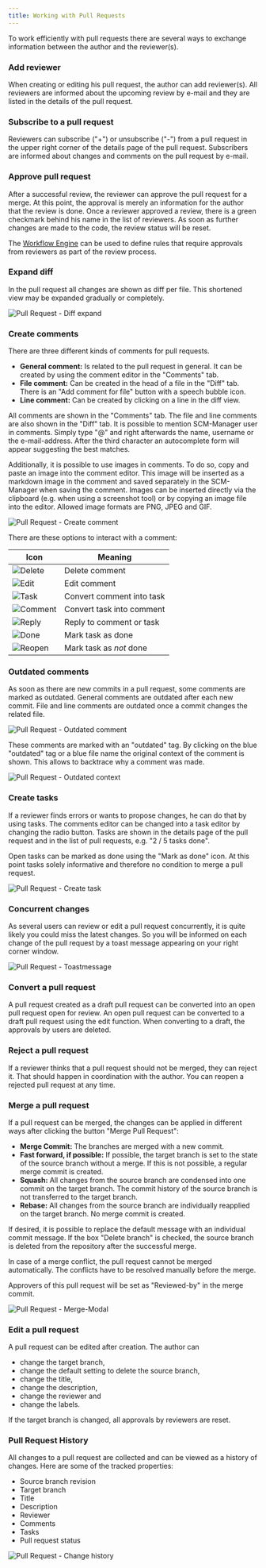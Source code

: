 ```yaml
---
title: Working with Pull Requests
---
```

To work efficiently with pull requests there are several ways to exchange information between the author and the reviewer(s).

### Add reviewer
When creating or editing his pull request, the author can add reviewer(s). All reviewers are informed about the upcoming review by e-mail and they are listed in the details of the pull request.

### Subscribe to a pull request
Reviewers can subscribe ("+") or unsubscribe ("-") from a pull request in the upper right corner of the details page of the pull request. Subscribers are informed about changes and comments on the pull request by e-mail.

### Approve pull request
After a successful review, the reviewer can approve the pull request for a merge. At this point, the approval is merely an information for the author that the review is done. Once a reviewer approved a review, there is a green checkmark behind his name in the list of reviewers.
As soon as further changes are made to the code, the review status will be reset.

The [Workflow Engine](../workflow_engine/) can be used to define rules that require approvals from reviewers as part of the review process.

### Expand diff
In the pull request all changes are shown as diff per file. This shortened view may be expanded gradually or completely.

![Pull Request - Diff expand](assets/diffExpand.png)

### Create comments
There are three different kinds of comments for pull requests.

* **General comment:** Is related to the pull request in general. It can be created by using the comment editor in the "Comments" tab.
* **File comment:** Can be created in the head of a file in the "Diff" tab. There is an "Add comment for file" button with a speech bubble icon.
* **Line comment:** Can be created by clicking on a line in the diff view.

All comments are shown in the "Comments" tab. The file and line comments are also shown in the "Diff" tab.
It is possible to mention SCM-Manager user in comments. Simply type "@" and right afterwards the name, username or the e-mail-address. 
After the third character an autocomplete form will appear suggesting the best matches.

Additionally, it is possible to use images in comments. To do so, copy and paste an image into the comment editor.
This image will be inserted as a markdown image in the comment and saved separately in the SCM-Manager when saving the comment.
Images can be inserted directly via the clipboard (e.g. when using a screenshot tool) or by copying an image file into
the editor. Allowed image formats are PNG, JPEG and GIF.

![Pull Request - Create comment](assets/createComment.png)

There are these options to interact with a comment:

|Icon|Meaning|
|---|--------------------------------------------|
|![Delete](assets/icon-delete.png)|Delete comment|
|![Edit](assets/icon-edit.png)|Edit comment|
|![Task](assets/icon-make-task.png)|Convert comment into task|
|![Comment](assets/icon-make-comment.png)|Convert task into comment|
|![Reply](assets/icon-reply.png)|Reply to comment or task|
|![Done](assets/icon-done.png)|Mark task as done|
|![Reopen](assets/icon-reopen.png)|Mark task as *not* done|

### Outdated comments
As soon as there are new commits in a pull request, some comments are marked as outdated. General comments are outdated after each new commit. File and line comments are outdated once a commit changes the related file.

![Pull Request - Outdated comment](assets/outdatedComment.png)

These comments are marked with an "outdated" tag. By clicking on the blue "outdated" tag or a blue file name the original context of the comment is shown. This allows to backtrace why a comment was made.

![Pull Request - Outdated context](assets/outdatedContext.png)

### Create tasks
If a reviewer finds errors or wants to propose changes, he can do that by using tasks. The comments editor can be changed into a task editor by changing the radio button. Tasks are shown in the details page of the pull request and in the list of pull requests, e.g. "2 / 5 tasks done".

Open tasks can be marked as done using the "Mark as done" icon. At this point tasks solely informative and therefore no condition to merge a pull request.

![Pull Request - Create task](assets/createTask.png)

### Concurrent changes
As several users can review or edit a pull request concurrently, it is quite likely you could miss the latest changes. 
So you will be informed on each change of the pull request by a toast message appearing on your right corner window.

![Pull Request - Toastmessage](assets/toastmessage.png)

### Convert a pull request
A pull request created as a draft pull request can be converted into an open pull request open for review.
An open pull request can be converted to a draft pull request using the edit function. When converting to a draft, the approvals by users are deleted.

### Reject a pull request
If a reviewer thinks that a pull request should not be merged, they can reject it. That should happen in coordination with the author. You can reopen a rejected pull request at any time.

### Merge a pull request 
If a pull request can be merged, the changes can be applied in different ways after clicking the button "Merge Pull Request":

* **Merge Commit:** The branches are merged with a new commit.
* **Fast forward, if possible:** If possible, the target branch is set to the state of the source branch without a merge. If this is not possible, a regular merge commit is created.
* **Squash:** All changes from the source branch are condensed into one commit on the target branch. The commit history of the source branch is not transferred to the target branch.
* **Rebase:** All changes from the source branch are individually reapplied on the target branch. No merge commit is created.

If desired, it is possible to replace the default message with an individual commit message. If the box "Delete branch" is checked, the source branch is deleted from the repository after the successful merge. 

In case of a merge conflict, the pull request cannot be merged automatically. The conflicts have to be resolved manually before the merge.

Approvers of this pull request will be set as "Reviewed-by" in the merge commit.

![Pull Request - Merge-Modal](assets/mergeModal.png)

### Edit a pull request

A pull request can be edited after creation. The author can

- change the target branch,
- change the default setting to delete the source branch,
- change the title,
- change the description,
- change the reviewer and
- change the labels.

If the target branch is changed, all approvals by reviewers are reset.


### Pull Request History

All changes to a pull request are collected and can be viewed as a history of changes.
Here are some of the tracked properties:

- Source branch revision
- Target branch
- Title
- Description
- Reviewer
- Comments 
- Tasks
- Pull request status

![Pull Request - Change history](assets/pr-change-history.png)
